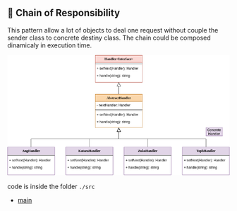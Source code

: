 
 
 ## :link: Chain of Responsibility
 
 This pattern allow a lot of objects to deal one request without couple the sender class to concrete destiny class. The chain could be composed dinamicaly in execution time.
 
  <img src= "./assets/behavioral/Chain.png">

  
 code is inside the folder `./src`
 
  * [main](https://github.com/nicolaskruger/designPatterns)

 
